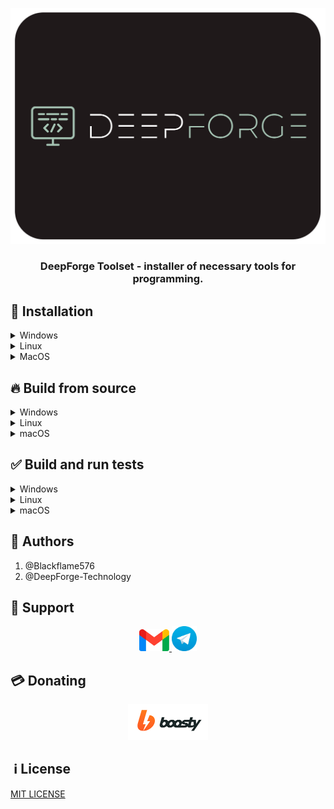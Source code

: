 <p align="center"><img src="src/Logo/MainLogo.png"></p>

  

<h3 align="center">DeepForge Toolset - installer of necessary tools for programming.</h3>

  

## 🚀 Installation

  

<details>

<summary>Windows</summary>

<a href="https://github.com/DeepForge-Technology/DeepForge-Toolset/releases/tag/v0.1_win_amd64">Download for amd64</a>

</details>

<details>

<summary>Linux</summary>

<a href="https://github.com/DeepForge-Technology/DeepForge-Toolset/releases/tag/v0.1_linux_amd64">Download for amd64</a>

</details>

<details>

<summary>MacOS</summary>

<a href="https://github.com/DeepForge-Technology/DeepForge-Toolset/releases/tag/v0.1_macos_amd64">Download for amd64(Intel)</a>

</details>

## 🔥 Build from source
<details>
<summary>Windows</summary>

1. Run script

<center> 

```
git clone https://github.com/DeepForge-Technology/DeepForge-Toolset.git
cd DeepForge-Toolset
.\BuildProject.bat
```

</center>

2. Go to build folder
3. Go to Windows folder
4. Create a shortcut to the DeepForgeToolset.exe application and move it to the desktop

</details>

<details>
<summary>Linux</summary>

<center> 

```
git clone https://github.com/DeepForge-Technology/DeepForge-Toolset.git
cd DeepForge-Toolset
bash ./BuildProject.sh
```

</center>

</details>

<details>
<summary>macOS</summary>

1. Run script

<center> 

```
git clone https://github.com/DeepForge-Technology/DeepForge-Toolset.git
cd DeepForge-Toolset
bash ./BuildProject.sh
```

</center>

2. Go to build folder
3. Go to macOS folder
4. Create a shortcut to the DeepForgeToolset application and move it to Applications folder

</details>

## ✅ Build and run tests

<details>
<summary>Windows</summary>

<center> 

```
git clone https://github.com/DeepForge-Technology/DeepForge-Toolset.git
cd DeepForge-Toolset
.\BuildTests.bat
```

</center>

</details>

<details>
<summary>Linux</summary>

<center> 

```
git clone https://github.com/DeepForge-Technology/DeepForge-Toolset.git
cd DeepForge-Toolset
bash ./BuildTests.sh
```

</center>

</details>

<details>
<summary>macOS</summary>

<center> 

```
git clone https://github.com/DeepForge-Technology/DeepForge-Toolset.git
cd DeepForge-Toolset
bash ./BuildTests.sh
```

</center>

</details>

## 👥 Authors
1. @Blackflame576
2. @DeepForge-Technology

## 🤖 Support
<!-- [Email](mailto:deepforge.technology@gmail.com) -->
<center>
    <a href="mailto:deepforge.technology@gmail.com">
        <img src="LogoServices/Gmail.png" width="48">
    </a>
    <a href="https://t.me/deepforge_toolset">
        <img src="LogoServices/Telegram.png" width="40">
    </a>
</center>

## 💳 Donating

<center>
    <a href="https://boosty.to/deepforge/donate">
        <img src="LogoServices/Boosty.png" width="128">
    </a>
</center>

  

##  ℹ️ License
[MIT LICENSE](LICENSE)
